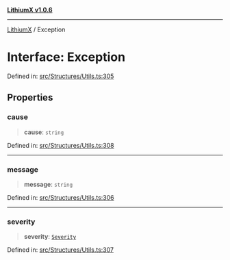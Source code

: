 [**LithiumX v1.0.6**](../README.md)

***

[LithiumX](../globals.md) / Exception

# Interface: Exception

Defined in: [src/Structures/Utils.ts:305](https://github.com/anantix-network/LithiumX/blob/50b399548f48d78c1c57a0dfe99d487d3da44bc6/src/Structures/Utils.ts#L305)

## Properties

### cause

> **cause**: `string`

Defined in: [src/Structures/Utils.ts:308](https://github.com/anantix-network/LithiumX/blob/50b399548f48d78c1c57a0dfe99d487d3da44bc6/src/Structures/Utils.ts#L308)

***

### message

> **message**: `string`

Defined in: [src/Structures/Utils.ts:306](https://github.com/anantix-network/LithiumX/blob/50b399548f48d78c1c57a0dfe99d487d3da44bc6/src/Structures/Utils.ts#L306)

***

### severity

> **severity**: [`Severity`](../type-aliases/Severity.md)

Defined in: [src/Structures/Utils.ts:307](https://github.com/anantix-network/LithiumX/blob/50b399548f48d78c1c57a0dfe99d487d3da44bc6/src/Structures/Utils.ts#L307)
